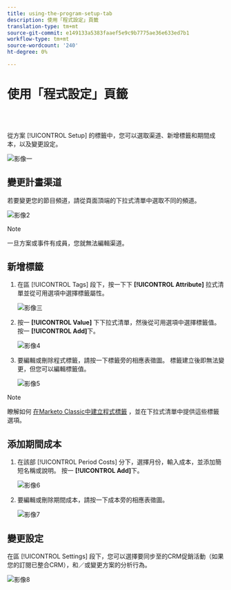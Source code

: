 ```yaml
---
title: using-the-program-setup-tab
description: 使用「程式設定」頁籤
translation-type: tm+mt
source-git-commit: e149133a5383faaef5e9c9b7775ae36e633ed7b1
workflow-type: tm+mt
source-wordcount: '240'
ht-degree: 0%

---
```



# 使用「程式設定」頁籤

<br> 

從方案 [!UICONTROL Setup] 的標籤中，您可以選取渠道、新增標籤和期間成本，以及變更設定。

![影像一](/help/sky/assets/programs/using-the-program-setup-tab/using-the-program-setup-tab-1.png)

## 變更計畫渠道

若要變更您的節目頻道，請從頁面頂端的下拉式清單中選取不同的頻道。

![影像2](/help/sky/assets/programs/using-the-program-setup-tab/using-the-program-setup-tab-2.png)

>[!NOTE]
>
>一旦方案或事件有成員，您就無法編輯渠道。

## 新增標籤

1. 在區 [!UICONTROL Tags] 段下，按一下下 **[!UICONTROL Attribute]** 拉式清單並從可用選項中選擇標籤屬性。

   ![影像三](/help/sky/assets/programs/using-the-program-setup-tab/using-the-program-setup-tab-3.png)

1. 按一 **[!UICONTROL Value]** 下下拉式清單，然後從可用選項中選擇標籤值。 按一 **[!UICONTROL Add]**&#x200B;下。

   ![影像4](/help/sky/assets/programs/using-the-program-setup-tab/using-the-program-setup-tab-4.png)

1. 要編輯或刪除程式標籤，請按一下標籤旁的相應表徵圖。 標籤建立後即無法變更，但您可以編輯標籤值。

   ![影像5](/help/sky/assets/programs/using-the-program-setup-tab/using-the-program-setup-tab-5.png)

>[!NOTE]
>
>瞭解如何 [在Marketo Classic中建立程式標籤](https://docs.marketo.com/display/public/DOCS/Create+a+New+Program+Tag+and+Tag+Values) ，並在下拉式清單中提供這些標籤選項。

## 添加期間成本

1. 在該部 [!UICONTROL Period Costs] 分下，選擇月份，輸入成本，並添加簡短名稱或說明。 按一 **[!UICONTROL Add]**&#x200B;下。

   ![影像6](/help/sky/assets/programs/using-the-program-setup-tab/using-the-program-setup-tab-6.png)

1. 要編輯或刪除期間成本，請按一下成本旁的相應表徵圖。

   ![影像7](/help/sky/assets/programs/using-the-program-setup-tab/using-the-program-setup-tab-7.png)

## 變更設定

在區 [!UICONTROL Settings] 段下，您可以選擇要同步至的CRM促銷活動（如果您的訂閱已整合CRM），和／或變更方案的分析行為。

![影像8](/help/sky/assets/programs/using-the-program-setup-tab/using-the-program-setup-tab-8.png)

